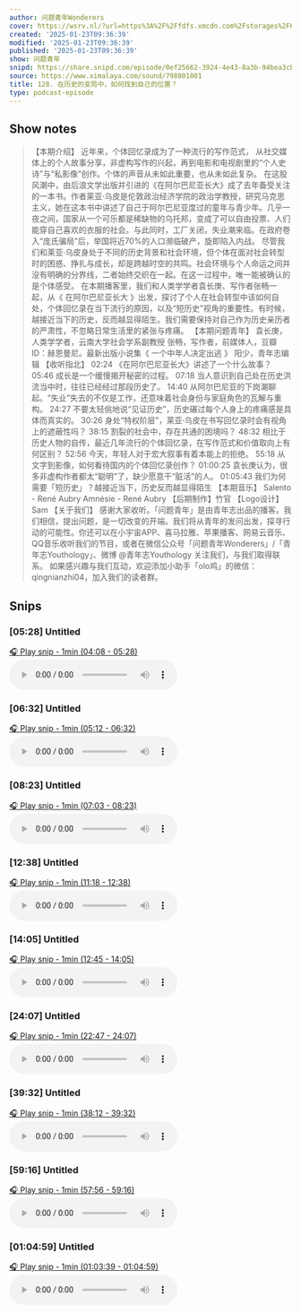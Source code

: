 ```yaml
---
author: 问题青年Wonderers
cover: https://wsrv.nl/?url=https%3A%2F%2Ffdfs.xmcdn.com%2Fstorages%2F60e6-audiofreehighqps%2FB7%2F35%2FGMCoOSII9_k4AAGNyAJn07Rg.jpeg&w=200&h=200
created: '2025-01-23T09:36:39'
modified: '2025-01-23T09:36:39'
published: '2025-01-23T09:36:39'
show: 问题青年
snipd: https://share.snipd.com/episode/0ef25662-3924-4e43-8a3b-94bea3cb3ec4
source: https://www.ximalaya.com/sound/798801801
title: 128. 在历史的变局中，如何找到自己的位置？
type: podcast-episode
---
```



## Show notes
> 【本期介绍】 
> 近年来，个体回忆录成为了一种流行的写作范式，  从社交媒体上的个人故事分享，非虚构写作的兴起，再到电影和电视剧里的“个人史诗”与“私影像”创作。个体的声音从未如此重要，也从未如此复杂。 
> 在这股风潮中，由后浪文学出版并引进的《在阿尔巴尼亚长大》成了去年备受关注的一本书。作者莱亚·乌皮是伦敦政治经济学院的政治学教授，研究马克思主义，她在这本书中讲述了自己于阿尔巴尼亚度过的童年与青少年。几乎一夜之间，国家从一个可乐都是稀缺物的乌托邦，变成了可以自由投票、人们能穿自己喜欢的衣服的社会。与此同时，工厂关闭，失业潮来临。在政府卷入“庞氏骗局”后，举国将近70%的人口濒临破产，旋即陷入内战。 
> 尽管我们和莱亚·乌皮身处于不同的历史背景和社会环境，但个体在面对社会转型时的困惑、挣扎与成长，却是跨越时空的共鸣。社会环境与个人命运之间并没有明确的分界线，二者始终交织在一起。在这一过程中，唯一能被确认的是个体感受。 
> 在本期播客里，我们和人类学学者袁长庚、写作者张畅一起，从《  在阿尔巴尼亚长大  》出发，探讨了个人在社会转型中该如何自处，个体回忆录在当下流行的原因，以及“短历史”视角的重要性。有时候，  越接近当下的历史，反而越显得陌生。我们需要保持对自己作为历史亲历者的严肃性，不忽略日常生活里的紧张与疼痛。 
> 【本期问题青年】 
> 袁长庚，人类学学者，云南大学社会学系副教授 
> 张畅，写作者，前媒体人，豆瓣ID：赫恩曼尼。最新出版小说集《  一个中年人决定出逃  》 
> 阳少，青年志编辑 
> 【收听指北】 
> 02:24 《在阿尔巴尼亚长大》讲述了一个什么故事？ 
> 05:46 成长是一个缓慢揭开秘密的过程。 
> 07:18 当人意识到自己处在历史洪流当中时，往往已经经过那段历史了。 
> 14:40 从阿尔巴尼亚的下岗潮聊起。“失业”失去的不仅是工作，还意味着社会身份与家庭角色的瓦解与重构。 
> 24:27 不要太轻佻地说“见证历史”，历史碾过每个人身上的疼痛感是具体而真实的。 
> 30:26 身处“特权阶层”，莱亚·乌皮在书写回忆录时会有视角上的遮蔽性吗？ 
> 38:15 割裂的社会中，存在共通的困境吗？ 
> 48:32 相比于历史人物的自传，最近几年流行的个体回忆录，在写作范式和价值取向上有何区别？ 
> 52:56 今天，年轻人对于宏大叙事有着本能上的拒绝。 
> 55:18 从文字到影像，如何看待国内的个体回忆录创作？ 
> 01:00:25 袁长庚认为，很多非虚构作者都太“聪明”了，缺少愿意干“脏活”的人。 
> 01:05:43 我们为何需要「短历史」？越接近当下，历史反而越显得陌生 
> 【本期音乐】 
> Salento - René Aubry 
> Amnésie - René Aubry 
> 【后期制作】竹官 
> 【Logo设计】Sam 
> 【关于我们】 
> 感谢大家收听。「问题青年」是由青年志出品的播客。我们相信，提出问题，是一切改变的开端。我们将从青年的发问出发，探寻行动的可能性。你还可以在小宇宙APP、喜马拉雅、苹果播客、网易云音乐、QQ音乐收听我们的节目，或者在微信公众号「问题青年Wonderers」/「青年志Youthology」、微博 @青年志Youthology 关注我们，与我们取得联系。 
> 如果感兴趣与我们互动，欢迎添加小助手「olo鸡」的微信：qingnianzhi04，加入我们的读者群。

## Snips
### [05:28] Untitled
[🎧 Play snip - 1min️ (04:08 - 05:28)](https://share.snipd.com/snip/e612b907-7d82-42ee-883a-7160dc14965c)
<audio controls> <source src="https://jt.ximalaya.com//GKwRIMALZ5RZAZmPMANaALgC.m4a?channel=rss&album_id=47129647&track_id=798801801&uid=286992270&jt=https://aod.cos.tx.xmcdn.com/storages/9264-audiofreehighqps/0B/7F/GKwRIMALZ5RZAZmPMANaALgC.m4a#t=04:08,05:28"> </audio>
### [06:32] Untitled
[🎧 Play snip - 1min️ (05:12 - 06:32)](https://share.snipd.com/snip/425ab798-44d7-4c00-9a8e-6abb92808c7d)
<audio controls> <source src="https://jt.ximalaya.com//GKwRIMALZ5RZAZmPMANaALgC.m4a?channel=rss&album_id=47129647&track_id=798801801&uid=286992270&jt=https://aod.cos.tx.xmcdn.com/storages/9264-audiofreehighqps/0B/7F/GKwRIMALZ5RZAZmPMANaALgC.m4a#t=05:12,06:32"> </audio>
### [08:23] Untitled
[🎧 Play snip - 1min️ (07:03 - 08:23)](https://share.snipd.com/snip/531a2703-dd53-400f-b3c6-91a0218c3496)
<audio controls> <source src="https://jt.ximalaya.com//GKwRIMALZ5RZAZmPMANaALgC.m4a?channel=rss&album_id=47129647&track_id=798801801&uid=286992270&jt=https://aod.cos.tx.xmcdn.com/storages/9264-audiofreehighqps/0B/7F/GKwRIMALZ5RZAZmPMANaALgC.m4a#t=07:03,08:23"> </audio>
### [12:38] Untitled
[🎧 Play snip - 1min️ (11:18 - 12:38)](https://share.snipd.com/snip/e67d8205-5b9b-4723-8e1d-f127446edb56)
<audio controls> <source src="https://jt.ximalaya.com//GKwRIMALZ5RZAZmPMANaALgC.m4a?channel=rss&album_id=47129647&track_id=798801801&uid=286992270&jt=https://aod.cos.tx.xmcdn.com/storages/9264-audiofreehighqps/0B/7F/GKwRIMALZ5RZAZmPMANaALgC.m4a#t=11:18,12:38"> </audio>
### [14:05] Untitled
[🎧 Play snip - 1min️ (12:45 - 14:05)](https://share.snipd.com/snip/59b3f4f8-2ba6-42f7-a19b-ac51e147b2ad)
<audio controls> <source src="https://jt.ximalaya.com//GKwRIMALZ5RZAZmPMANaALgC.m4a?channel=rss&album_id=47129647&track_id=798801801&uid=286992270&jt=https://aod.cos.tx.xmcdn.com/storages/9264-audiofreehighqps/0B/7F/GKwRIMALZ5RZAZmPMANaALgC.m4a#t=12:45,14:05"> </audio>
### [24:07] Untitled
[🎧 Play snip - 1min️ (22:47 - 24:07)](https://share.snipd.com/snip/28c27c5e-cff0-4556-8440-d42023e7c8f4)
<audio controls> <source src="https://jt.ximalaya.com//GKwRIMALZ5RZAZmPMANaALgC.m4a?channel=rss&album_id=47129647&track_id=798801801&uid=286992270&jt=https://aod.cos.tx.xmcdn.com/storages/9264-audiofreehighqps/0B/7F/GKwRIMALZ5RZAZmPMANaALgC.m4a#t=22:47,24:07"> </audio>
### [39:32] Untitled
[🎧 Play snip - 1min️ (38:12 - 39:32)](https://share.snipd.com/snip/310fecbc-81b4-4c3b-8179-3dd6bbd8b649)
<audio controls> <source src="https://jt.ximalaya.com//GKwRIMALZ5RZAZmPMANaALgC.m4a?channel=rss&album_id=47129647&track_id=798801801&uid=286992270&jt=https://aod.cos.tx.xmcdn.com/storages/9264-audiofreehighqps/0B/7F/GKwRIMALZ5RZAZmPMANaALgC.m4a#t=38:12,39:32"> </audio>
### [59:16] Untitled
[🎧 Play snip - 1min️ (57:56 - 59:16)](https://share.snipd.com/snip/fb732772-f6d0-4477-8dea-7f1452e71aa5)
<audio controls> <source src="https://jt.ximalaya.com//GKwRIMALZ5RZAZmPMANaALgC.m4a?channel=rss&album_id=47129647&track_id=798801801&uid=286992270&jt=https://aod.cos.tx.xmcdn.com/storages/9264-audiofreehighqps/0B/7F/GKwRIMALZ5RZAZmPMANaALgC.m4a#t=57:56,59:16"> </audio>
### [01:04:59] Untitled
[🎧 Play snip - 1min️ (01:03:39 - 01:04:59)](https://share.snipd.com/snip/79b853cf-980b-4f81-88a6-b9728e274e3f)
<audio controls> <source src="https://jt.ximalaya.com//GKwRIMALZ5RZAZmPMANaALgC.m4a?channel=rss&album_id=47129647&track_id=798801801&uid=286992270&jt=https://aod.cos.tx.xmcdn.com/storages/9264-audiofreehighqps/0B/7F/GKwRIMALZ5RZAZmPMANaALgC.m4a#t=01:03:39,01:04:59"> </audio>
